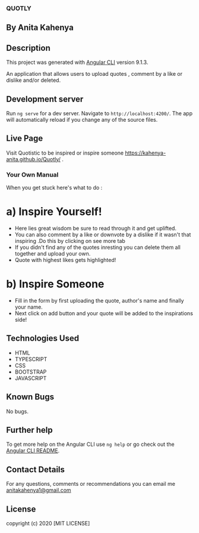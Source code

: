 ### QUOTLY

 ## By Anita Kahenya

## Description
  This project was generated with [Angular CLI](https://github.com/angular/angular-cli) version 9.1.3.

  An application that allows users to upload quotes , comment by a like or dislike  and/or deleted.

## Development server

Run `ng serve` for a dev server. Navigate to `http://localhost:4200/`. The app will automatically reload if you change any of the source files.

## Live Page

  Visit Quotistic to be inspired or inspire someone  https://kahenya-anita.github.io/Quotly/ .

### Your Own Manual
 When you get stuck here's what to do :
 # a) Inspire Yourself!
  * Here lies great wisdom be sure to read through it and get uplifted.
  * You can also comment by a like or downvote by a dislike if it wasn't that inspiring .Do this by clicking on see more tab
  * If you didn't find any of the quotes inresting you can delete them all together and upload your own.
  * Quote  with highest likes gets highlighted!

 # b) Inspire Someone
   * Fill in the form by first uploading the quote, author's name and finally your name.
   * Next click on add button and your quote will be added to the inspirations side!

## Technologies Used
  * HTML
  * TYPESCRIPT
  * CSS
  * BOOTSTRAP
  * JAVASCRIPT

## Known Bugs
 No  bugs.


## Further help

To get more help on the Angular CLI use `ng help` or go check out the [Angular CLI README](https://github.com/angular/angular-cli/blob/master/README.md).


## Contact Details
 For any questions, comments or recommendations you can email me [anitakahenya1@gmail.com](@anitakahenya1@gmail.com)


## License
  copyright (c) 2020
   [MIT LICENSE]